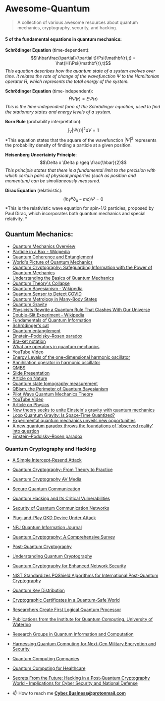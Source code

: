 # Awesome-Quantum
> A collection of various awesome resources about quantum mechanics, cryptography, security, and hacking.

 #### 5 of the fundamental equations in quantum mechanics:
 **Schrödinger Equation** (time-dependent):
$$i\hbar\frac{\partial}{\partial t}\Psi(\mathbf{r},t) = \hat{H}\Psi(\mathbf{r},t)$$
*This equation describes how the quantum state of a system evolves over time. It relates the rate of change of the wavefunction $\Psi$ to the Hamiltonian operator $\hat{H}$, which represents the total energy of the system.*

**Schrödinger Equation** (time-independent):
$$\hat{H}\Psi(\mathbf{r}) = E\Psi(\mathbf{r})$$
*This is the time-independent form of the Schrödinger equation, used to find the stationary states and energy levels of a system.*

**Born Rule** (probability interpretation):
$$\int_{V}|\Psi(\mathbf{r})|^2 dV = 1$$
*This equation states that the square of the wavefunction $|\Psi|^2$ represents the probability density of finding a particle at a given position.

**Heisenberg Uncertainty Principle**:
$$\Delta x \Delta p \geq \frac{\hbar}{2}$$
*This principle states that there is a fundamental limit to the precision with which certain pairs of physical properties (such as position and momentum) can be simultaneously measured.*

**Dirac Equation** (relativistic):
$$\left(i\hbar\gamma^\mu\partial_\mu - mc\right)\Psi = 0$$
*This is the relativistic wave equation for spin-1/2 particles, proposed by Paul Dirac, which incorporates both quantum mechanics and special relativity.
*

## Quantum Mechanics:
- [Quantum Mechanics Overview](https://physics.aps.org/articles/v13/109)
- [Particle in a Box - Wikipedia](https://en.wikipedia.org/wiki/Particle_in_a_box)
- [Quantum Coherence and Entanglement](https://phys.org/news/2015-06-physicists-quantum-coherence-entanglement-sides.html)
- [World's Picture of Quantum Mechanics](https://www.britannica.com/video/185515/Description-worlds-picture-quantum-mechanics)
- [Quantum Cryptography: Safeguarding Information with the Power of Quantum Mechanics](https://murshedsk135.medium.com/quantum-cryptography-safeguarding-information-with-the-power-of-quantum-mechanics-4217ec1a0e4)
- [Understanding the Basics of Quantum Mechanics](https://fastercapital.com/topics/understanding-the-basics-of-quantum-mechanics.html)
- [Quantum Theory's Collapse](https://www.newscientist.com/article/mg23130820-200-collapse-has-quantum-theorys)
- [Quantum Bayesianism - Wikipedia](https://en.wikipedia.org/wiki/Quantum_Bayesianism)
- [Quantum Sensor to Detect COVID](https://news.mit.edu/2021/quantum-sensor-detect-covid-1220)
- [Quantum Metrology in Many-Body States](https://jila.colorado.edu/arey/research/quantum-metrology-many-body-states)
- [Quantum Gravity](https://en.wikipedia.org/wiki/Quantum_gravity)
- [Physicists Rewrite a Quantum Rule That Clashes With Our Universe](https://www.wired.com/story/physicists-rewrite-a-quantum-rule-that-clashes-with-our-universe/)
- [Double-Slit Experiment - Wikipedia](https://en.wikipedia.org/wiki/Double-slit_experiment)
- [Fundamentals of Quantum Information](https://physicsworld.com/a/fundamentals-of-quantum-information/)
- [Schrödinger's cat](https://en.wikipedia.org/wiki/Schr%C3%B6dinger%27s_cat)
- [Quantum entanglement](https://en.wikipedia.org/wiki/Quantum_entanglement)
- [Einstein–Podolsky–Rosen paradox](https://en.wikipedia.org/wiki/Einstein%E2%80%93Podolsky%E2%80%93Rosen_paradox)
- [Bra–ket notation](https://en.wikipedia.org/wiki/Bra%E2%80%93ket_notation)
- [What are operators in quantum mechanics](https://www.quora.com/What-are-operators-in-quantum-mechanics)
- [YouTube Video](https://www.youtube.com/watch?v=M7hu86A_Imo)
- [Energy Levels of the one-dimensional harmonic oscillator](https://www.researchgate.net/figure/Energy-Levels-of-the-one-dimensional-harmonic-oscillator_fig1_228531722)
- [Annihilation operator in harmonic oscillator](https://physics.stackexchange.com/questions/254020/annihilation-operator-in-harmonic-oscillator)
- [QMBS](https://www.mpq.mpg.de/qmbs)
- [Slide Presentation](https://slideplayer.com/slide/5291168/)
- [Article on Nature](https://www.nature.com/articles/s41467-017-02511-2)
- [Quantum state tomography measurement](https://www.researchgate.net/figure/The-result-of-quantum-state-tomography-measurement-a-real-part-and-imaginary-part-of_fig2_357791352)
- [QBism, the Perimeter of Quantum Bayesianism](https://www.semanticscholar.org/paper/QBism%2C-the-Perimeter-of-Quantum-Bayesianism-Fuchs/58e159f3fed8a1fd8d31280318bea1493268fe03)
- [Pilot Wave Quantum Mechanics Theory](https://www.popularmechanics.com/space/a24114/pilot-wave-quantum-mechanics-theory/)
- [YouTube Video](https://www.youtube.com/watch?v=d0DK9J-DgR0)
- [Article on Physics](https://physics.aps.org/articles/v10/95)
- [New theory seeks to unite Einstein's gravity with quantum mechanics](https://www.ucl.ac.uk/news/2023/dec/new-theory-seeks-unite-einsteins-gravity-quantum-mechanics)
- [Loop Quantum Gravity: Is Space-Time Quantized?](https://www.space.com/loop-quantum-gravity-space-time-quantized)
- [Experimental quantum mechanics unveils new opportunities](https://phys.org/news/2019-12-experimental-quantum.html)
- [A new quantum paradox throws the foundations of 'observed reality' into question](https://theconversation.com/a-new-quantum-paradox-throws-the-foundations-of-observed-reality-into-question-144426)
- [Einstein–Podolsky–Rosen paradox](https://en.wikipedia.org/wiki/Einstein%E2%80%93Podolsky%E2%80%93Rosen_paradox)

### Quantum Cryptography and Hacking
- [A Simple Intercept-Resend Attack](https://www.researchgate.net/figure/A-simple-intercept-resend-attack-Eve-intercepts-each-photon-meant-for-Bob-randomly_fig2_251970951)
- [Quantum Cryptography: From Theory to Practice](https://www.mdpi.com/2304-6732/9/8/527)
- [Quantum Cryptography AV Media](https://av.tib.eu/media/38696)
- [Secure Quantum Communication](https://www.mdpi.com/2227-7390/11/12/2681)
- [Quantum Hacking and Its Critical Vulnerabilities](https://techxplore.com/news/2023-06-quantum-hacking-critical-vulnerabilities-key.html)
- [Security of Quantum Communication Networks](https://www.nature.com/articles/s41534-020-00358-y)
- [Plug-and-Play QKD Device Under Attack](https://link.springer.com/article/10.1007/s13538-022-01246-w)
- [NPJ Quantum Information Journal](https://www.nature.com/articles/npjqi201625)
- [Quantum Cryptography: A Comprehensive Survey](https://www.researchgate.net/publication/371606438_Quantum_Cryptography_for_Enhanced_Network_Security_A_Comprehensive_Survey_of_Research_Developments_and_Future_Directions)
- [Post-Quantum Cryptography](https://www.bbvaopenmind.com/en/technology/digital-world/understanding-quantum-cryptography/)
- [Understanding Quantum Cryptography](https://www.mdpi.com/2624-831X/2/1/5)
- [Quantum Cryptography for Enhanced Network Security](https://crypto.stackexchange.com/questions/51311/what-makes-quantum-cryptography-secure)
- [NIST Standardizes PQShield Algorithms for International Post-Quantum Cryptography](https://semiwiki.com/security/pqshield/319771-nist-standardizes-pqshield-algorithms-for-international-post-quantum-cryptography/)
- [Quantum Key Distribution](https://www.etsi.org/committee/1430-qkd)
- [Cryptographic Certificates in a Quantum-Safe World](https://www.isara.com/blog-posts/cryptographic-certificates-quantum-safe.html)
- [Researchers Create First Logical Quantum Processor](https://news.harvard.edu/gazette/story/2023/12/researchers-create-first-logical-quantum-processor/)
- [Publications from the Institute for Quantum Computing, University of Waterloo](https://uwaterloo.ca/institute-for-quantum-computing/research/publications)
- [Research Groups in Quantum Information and Computation](https://www.physics.ox.ac.uk/research/theme/quantum-information-and-computation/research-groups)
- [Harnessing Quantum Computing for Next-Gen Military Encryption and Security](https://www.karveinternational.com/insights/harnessing-quantum-computing-for-next-gen-military-encryption-and-security)
- [Quantum Computing Companies](https://thequantuminsider.com/2023/12/29/quantum-computing-companies/)
- [Quantum Computing for Healthcare](https://www.mdpi.com/1999-5903/15/3/94)


- [Secrets From the Future: Hacking in a Post-Quantum Cryptography World - Implications for Cyber Security and National Defense](https://www.researchgate.net/publication/379513733_Title_Secrets_From_the_Future_Hacking_in_a_Post-Quantum_Cryptography_World_Implications_for_Cyber_Security_and_National_Defense)



- 📫 How to reach me **Cyber.Buslness@protonmail.com**

